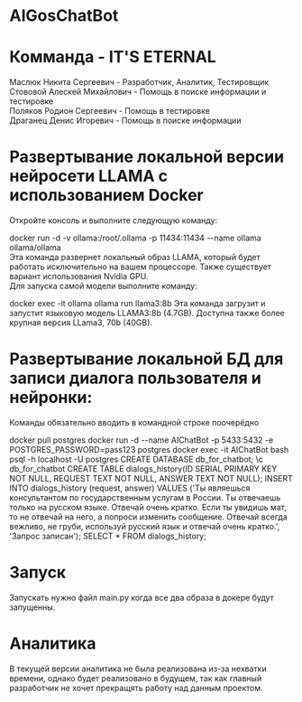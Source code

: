 # AIGosChatBot
# Комманда - IT'S ETERNAL
Маслюк Никита Сергеевич - Разработчик, Аналитик, Тестировщик  
Стововой Алескей Михайлович - Помощь в поиске информации и тестировке  
Поляков Родион Сергеевич - Помощь в тестировке  
Драганец Денис Игоревич - Помощь в поиске информации  

# Развертывание локальной версии нейросети LLAMA с использованием Docker
Откройте консоль и выполните следующую команду:    

docker run -d -v ollama:/root/.ollama -p 11434:11434 --name ollama ollama/ollama    
Эта команда развернет локальный образ LLAMA, который будет работать исключительно на вашем процессоре. Также существует вариант использования Nvidia GPU.  
Для запуска самой модели выполните команду:

docker exec -it ollama ollama run llama3:8b
Эта команда загрузит и запустит языковую модель LLAMA3:8b (4.7GB). Доступна также более крупная версия LLama3, 70b (40GB).


# Развертывание локальной БД для записи диалога пользователя и нейронки:
Команды обязательно вводить в командной строке поочерёдно

docker pull postgres
docker run -d --name AIChatBot -p 5433:5432 -e POSTGRES_PASSWORD=pass123 postgres
docker exec -it AIChatBot bash
psql -h localhost -U postgres
CREATE DATABASE db_for_chatbot;
\c db_for_chatbot
CREATE TABLE dialogs_history(ID SERIAL PRIMARY KEY NOT NULL, REQUEST TEXT NOT NULL, ANSWER TEXT NOT NULL);
INSERT INTO dialogs_history (request, answer) VALUES ('Ты являешься консультантом по государственным услугам в России. Ты отвечаешь только на русском языке. Отвечай очень кратко. Если ты увидишь мат, то не отвечай на него, а попроси изменить сообщение. Отвечай всегда вежливо, не груби, используй русский язык и отвечай очень кратко.', 'Запрос записан');
SELECT * FROM dialogs_history;

# Запуск
Запускать нужно файл main.py когда все два образа в докере будут запущенны.

# Аналитика
В текущей версии аналитика не была реализована из-за нехватки времени, однако будет реализовано в будущем, так как главный разработчик не хочет прекращять работу над данным проектом.
